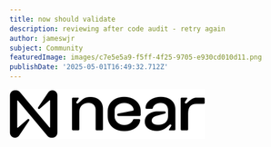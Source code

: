 ```yaml
---
title: now should validate
description: reviewing after code audit - retry again
author: jameswjr
subject: Community
featuredImage: images/c7e5e5a9-f5ff-4f25-9705-e930cd010d11.png
publishDate: '2025-05-01T16:49:32.712Z'
---
```


![Image](images/c7e5e5a9-f5ff-4f25-9705-e930cd010d11.png)
